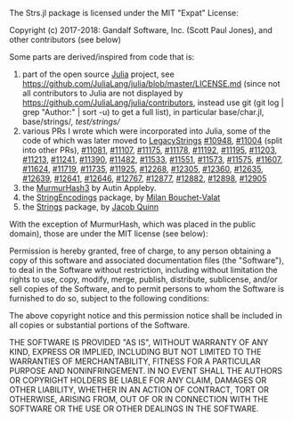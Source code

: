 The Strs.jl package is licensed under the MIT "Expat" License:

Copyright (c) 2017-2018: Gandalf Software, Inc. (Scott Paul Jones), and other contributors (see below)

Some parts are derived/inspired from code that is:

1) part of the open source [Julia](https://github.com/JuliaLang/julia) project, see https://github.com/JuliaLang/julia/blob/master/LICENSE.md (since not all contributors to Julia are not displayed by https://github.com/JuliaLang/julia/contributors, instead use git (git log | grep "Author:" | sort -u) to get a full list), in particular base/char.jl, base/strings/*, test/strings/*
2) various PRs I wrote which were incorporated into Julia, some of the code of which was later moved to [LegacyStrings](https://github.com/JuliaArchive/LegacyStrings.jl)
   [#10948](https://github.com/JuliaLang/julia/pull/10948), [#11004](https://github.com/JuliaLang/julia/pull/11004) (split into other PRs), [#11081](https://github.com/JuliaLang/julia/pull/11081), [#11107](https://github.com/JuliaLang/julia/pull/11107), [#11175](https://github.com/JuliaLang/julia/pull/11175), [#11178](https://github.com/JuliaLang/julia/pull/11178), [#11192](https://github.com/JuliaLang/julia/pull/11192), [#11195](https://github.com/JuliaLang/julia/pull/11195), [#11203](https://github.com/JuliaLang/julia/pull/11203), [#11213](https://github.com/JuliaLang/julia/pull/11213), [#11241](https://github.com/JuliaLang/julia/pull/11241), [#11390](https://github.com/JuliaLang/julia/pull/11390), [#11482](https://github.com/JuliaLang/julia/pull/11482), [#11533](https://github.com/JuliaLang/julia/pull/11533), [#11551](https://github.com/JuliaLang/julia/pull/11551), [#11573](https://github.com/JuliaLang/julia/pull/11573), [#11575](https://github.com/JuliaLang/julia/pull/11575), [#11607](https://github.com/JuliaLang/julia/pull/11607), [#11624](https://github.com/JuliaLang/julia/pull/11624), [#11719](https://github.com/JuliaLang/julia/pull/11719), [#11735](https://github.com/JuliaLang/julia/pull/11735), [#11925](https://github.com/JuliaLang/julia/pull/11925), [#12268](https://github.com/JuliaLang/julia/pull/12268), [#12305](https://github.com/JuliaLang/julia/pull/12305), [#12360](https://github.com/JuliaLang/julia/pull/12360), [#12635](https://github.com/JuliaLang/julia/pull/12635), [#12639](https://github.com/JuliaLang/julia/pull/12639), [#12641](https://github.com/JuliaLang/julia/pull/12641), [#12646](https://github.com/JuliaLang/julia/pull/12646), [#12767](https://github.com/JuliaLang/julia/pull/12767), [#12877](https://github.com/JuliaLang/julia/pull/12877), [#12882](https://github.com/JuliaLang/julia/pull/12882), [#12898](https://github.com/JuliaLang/julia/pull/12898), [#12905](https://github.com/JuliaLang/julia/pull/12905)
3) the [MurmurHash3](https://github.com/JuliaLang/julia/blob/master/src/support/MurmurHash3.c) by Autin Appleby.
4) the [StringEncodings](https://github.com/nalimilan/StringEncodings.jl) package, by [Milan Bouchet-Valat](https://github.com/nalimilan)
5) the [Strings](https://github.com/quinnj/Strings.jl) package, by [Jacob Quinn](https://github.com/quinnj)


With the exception of MurmurHash, which was placed in the public domain),
those are under the MIT license (see below):

Permission is hereby granted, free of charge, to any person obtaining a copy
of this software and associated documentation files (the "Software"), to deal
in the Software without restriction, including without limitation the rights
to use, copy, modify, merge, publish, distribute, sublicense, and/or sell
copies of the Software, and to permit persons to whom the Software is
furnished to do so, subject to the following conditions:

The above copyright notice and this permission notice shall be included in all
copies or substantial portions of the Software.

THE SOFTWARE IS PROVIDED "AS IS", WITHOUT WARRANTY OF ANY KIND, EXPRESS OR
IMPLIED, INCLUDING BUT NOT LIMITED TO THE WARRANTIES OF MERCHANTABILITY,
FITNESS FOR A PARTICULAR PURPOSE AND NONINFRINGEMENT. IN NO EVENT SHALL THE
AUTHORS OR COPYRIGHT HOLDERS BE LIABLE FOR ANY CLAIM, DAMAGES OR OTHER
LIABILITY, WHETHER IN AN ACTION OF CONTRACT, TORT OR OTHERWISE, ARISING FROM,
OUT OF OR IN CONNECTION WITH THE SOFTWARE OR THE USE OR OTHER DEALINGS IN THE
SOFTWARE.

